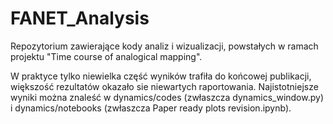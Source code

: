 # FANET_Analysis

Repozytorium zawierające kody analiz i wizualizacji, powstałych w ramach projektu "Time course of analogical mapping".

W praktyce tylko niewielka część wyników trafiła do końcowej publikacji, większość rezultatów okazało sie niewartych raportowania.
Najistotniejsze wyniki można znaleść w dynamics/codes (zwłaszcza dynamics_window.py) 
i dynamics/notebooks (zwłaszcza Paper ready plots revision.ipynb). 

